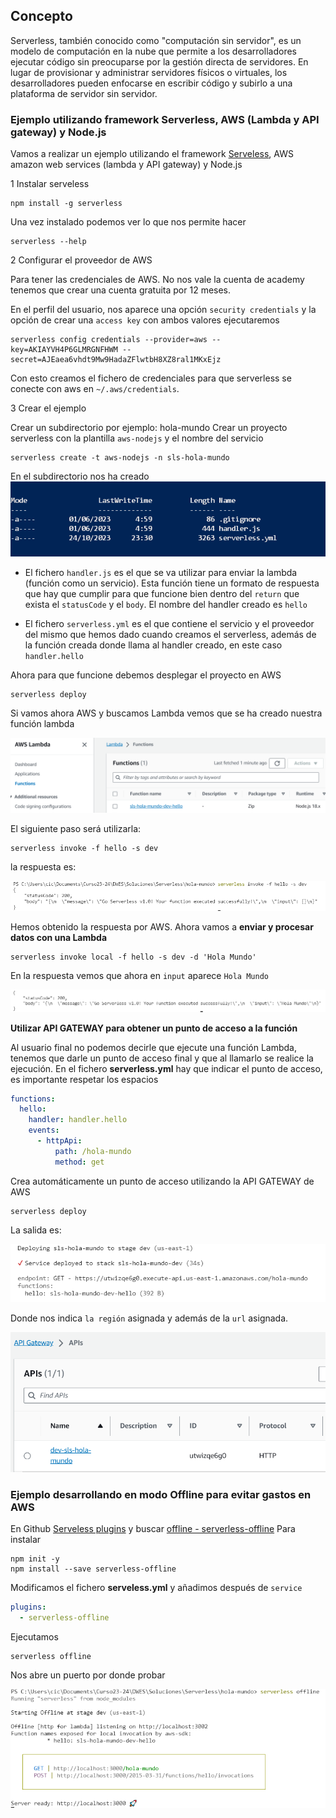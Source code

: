 ## Concepto
Serverless, también conocido como "computación sin servidor", es un modelo de computación en la nube que permite a los desarrolladores ejecutar código sin preocuparse por la gestión directa de servidores. En lugar de provisionar y administrar servidores físicos o virtuales, los desarrolladores pueden enfocarse en escribir código y subirlo a una plataforma de servidor sin servidor.

### Ejemplo utilizando framework Serverless, AWS (Lambda y API gateway) y Node.js
Vamos a realizar un ejemplo utilizando  el framework [Serveless](https://www.serverless.com/), AWS amazon web services (lambda y API gateway) y Node.js

1 Instalar serveless

```shell
npm install -g serverless
```
Una vez instalado podemos ver lo que nos permite hacer

```shell
serverless --help
```
2 Configurar el proveedor de AWS

Para tener las credenciales de AWS. No nos vale la cuenta de academy tenemos que crear una cuenta gratuita por 12 meses.
 
En el perfil del usuario, nos aparece una opción `security credentials` y la opción de crear una `access key` con ambos valores ejecutaremos

```shell
serverless config credentials --provider=aws --key=AKIAYVH4P6GLMRGNFHWM --secret=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
```
Con esto creamos el fichero de credenciales para que serverless se conecte con aws en `~/.aws/credentials`.

3 Crear el ejemplo

Crear un subdirectorio por ejemplo: hola-mundo
Crear un proyecto serverless con la plantilla `aws-nodejs` y el nombre del servicio

```shell
serverless create -t aws-nodejs -n sls-hola-mundo
```
En el subdirectorio nos ha creado
![proyecto](img/proyecto.png)

* El fichero `handler.js` es el que se va utilizar para enviar la lambda (función como un servicio). Esta función tiene un formato de respuesta que hay que cumplir para que funcione bien dentro del `return` que exista el `statusCode` y el `body`. El nombre del handler creado es `hello`

* El fichero `serverless.yml` es el que contiene el servicio y el proveedor del mismo que hemos dado cuando creamos el serverless, además de la función creada donde llama al handler creado, en este caso `handler.hello`

Ahora para que funcione debemos desplegar el proyecto en AWS 

```shell
serverless deploy
```
Si vamos ahora AWS y buscamos Lambda vemos que se ha creado nuestra función lambda

![ver la función en AWS](img/aws1.png)

El siguiente paso será utilizarla:

```shell
serverless invoke -f hello -s dev
```
la respuesta es:

![ver la ejecución de la respuesta](img/respawshello.png)

Hemos obtenido la respuesta por AWS. Ahora vamos a __enviar y procesar datos con una Lambda__

```shell
serverless invoke local -f hello -s dev -d 'Hola Mundo'
```
En la respuesta vemos que ahora en `input` aparece `Hola Mundo`

![ver la ejecución de la respuesta](img/respawshello1.png)

**Utilizar API GATEWAY para obtener un punto de acceso a la función**

Al usuario final no podemos decirle que ejecute una función Lambda, tenemos que darle un punto de acceso final y que al llamarlo se realice la ejecución.
En el fichero **serverless.yml**  hay que indicar el punto de acceso, es importante respetar los espacios
```yml
functions:
  hello:
    handler: handler.hello
    events:
      - httpApi:
          path: /hola-mundo
          method: get
```
Crea automáticamente un punto de acceso utilizando la API GATEWAY de AWS

```shell
serverless deploy

```
La salida es:

![ver la ejecución de la respuesta](img/respawshello2.png)

Donde nos indica `la región` asignada y además de la `url` asignada.

![en amazon ha creado un punto](img/consolaapi.png)


### Ejemplo desarrollando en modo Offline para evitar gastos en AWS

En Github [Serveless plugins](https://github.com/serverless/plugins) y buscar [offline - serverless-offline](https://github.com/dherault/serverless-offline)
Para instalar

```shell
npm init -y 
npm install --save serverless-offline
```
Modificamos el fichero **serveless.yml** y añadimos después de `service`

```yml
plugins:
  - serverless-offline
```
Ejecutamos

```shell
serverless offline
```
Nos abre un puerto por donde probar

![nueva consola de pruebas](img/offline.png)










